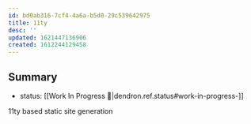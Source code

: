 ```yaml
---
id: bd0ab316-7cf4-4a6a-b5d0-29c539642975
title: 11ty
desc: ''
updated: 1621447136906
created: 1612244129458
---
```



## Summary
- status: [[Work In Progress 🚧|dendron.ref.status#work-in-progress-]]

11ty based static site generation
